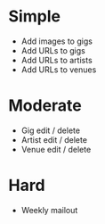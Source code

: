 Simple
======

* Add images to gigs
* Add URLs to gigs
* Add URLs to artists
* Add URLs to venues

Moderate
========

* Gig edit / delete
* Artist edit / delete
* Venue edit / delete

Hard
====

* Weekly mailout
